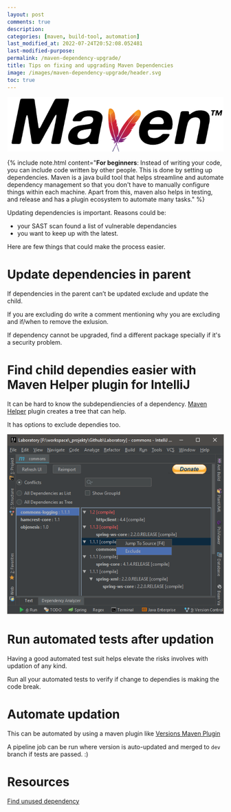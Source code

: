 ```yaml
---
layout: post
comments: true
description: 
categories: [maven, build-tool, automation]
last_modified_at: 2022-07-24T20:52:08.052481
last-modified-purpose:
permalink: /maven-dependency-upgrade/
title: Tips on fixing and upgrading Maven Dependencies
image: /images/maven-dependency-upgrade/header.svg
toc: true
---
```

![Maven Logo From Wikipedia](/images/maven-dependency-upgrade/header.svg)

{% include note.html content="**For beginners**: Instead of writing your code, you can include code written by other people. This is done by setting up dependencies. Maven is a java build tool that helps streamline and automate dependency management so that you don't have to manually configure things within each machine. Apart from this, maven also helps in testing, and release and has a plugin ecosystem to automate many tasks." %}

Updating dependencies is important. Reasons could be:
- your SAST scan found a list of vulnerable dependancies
- you want to keep up with the latest.

Here are few things that could make the process easier.

# Update dependencies in parent

If dependencies in the parent can’t be updated exclude and update the child.

If you are excluding do write a comment mentioning why you are excluding and if/when to remove the exlusion.

If dependency cannot be upgraded, find a different package specially if it's a security problem.

# Find child dependies easier with Maven Helper plugin for IntelliJ

It can be hard to know the subdependiencies of a dependency. [Maven Helper](https://plugins.jetbrains.com/plugin/7179-maven-helper) plugin creates a tree that can help.

It has options to exclude dependies too.

![Maven Helper IntelliJ Plugin](/images/maven-dependency-upgrade/maven_helper.png)

# Run automated tests after updation

Having a good automated test suit helps elevate the risks involves with updation of any kind. 

Run all your automated tests to verify if change to dependies is making the code break.

# Automate updation

This can be automated by using a maven plugin like [Versions Maven Plugin](https://www.baeldung.com/maven-dependency-latest-version)

A pipeline job can be run where version is auto-updated and merged to `dev` branch if tests are passed. :)

# Resources

[Find unused dependency](https://www.baeldung.com/maven-unused-dependencies)